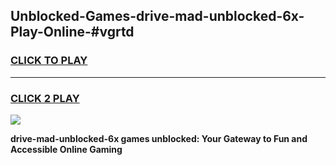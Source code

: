 
## Unblocked-Games-drive-mad-unblocked-6x-Play-Online-#vgrtd
<h3>
<a href="https://premium.freeplayer.one?title=drive-mad-unblocked-6x&ref=24F">CLICK TO PLAY</a></h3>
<hr>

<h3>
<a href="https://premium.freeplayer.one?title=drive-mad-unblocked-6x&ref=24F">CLICK 2 PLAY</a>
  
</h3>

<a href="https://premium.freeplayer.one?title=drive-mad-unblocked-6x&ref=24F/"><img src="https://clearcache.store/games.png"></a>


**drive-mad-unblocked-6x games unblocked: Your Gateway to Fun and Accessible Online Gaming**
